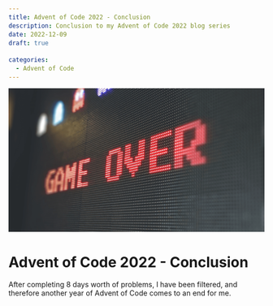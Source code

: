 ```yaml
---
title: Advent of Code 2022 - Conclusion
description: Conclusion to my Advent of Code 2022 blog series
date: 2022-12-09
draft: true

categories:
  - Advent of Code
---
```


![](./assets/conclusion.png)

# Advent of Code 2022 - Conclusion

After completing 8 days worth of problems, I have been filtered, and therefore another year of Advent of Code comes to an end for me.

